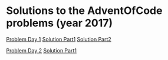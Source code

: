 # Solutions to the AdventOfCode problems (year 2017)
[Problem Day 1](http://adventofcode.com/2017/day/1) [Solution Part1](Day1/InverseCaptchaPart1.py) [Solution Part2](Day1/InverseCaptchaPart2.py)

[Problem Day 2](http://adventofcode.com/2017/day/2) [Solution Part1](Day2/CorruptionChecksum.py)
